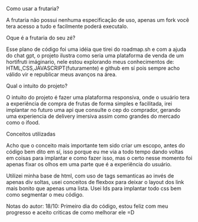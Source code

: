 Como usar a frutaria?

A frutaria não possui nenhuma especificação de uso, apenas um fork você tera acesso a tudo e facilmente poderá executalo.


Oque é a frutaria do seu zé?

Esse plano de código foi uma idéia que tirei do roadmap.sh e com a ajuda do chat gpt, o projeto ilustra como seria uma plataforma de venda de um hortifruti imáginario, nele estou explorando meus conhecimentos de:
HTML,CSS,JAVASCRIPT(futuramente) e github em sí pois sempre acho válido vir e republicar meus avanços na área.

Qual o intuito do projeto?

O intuito do projeto é fazer uma plataforma responsiva, onde o usuário tera a experiência de compra de frutas de forma simples e facilitada, irei implantar no futuro uma api que consulte o cep do comprador, gerando uma experiencia de delivery imersiva assim como grandes
do mercado como o ifood.

Conceitos utilizadas

Acho que o conceito mais importante tem sido criar um escopo, antes do código bem dito em sí, isso porque eu me via a todo tempo dando voltas em coisas para implantar e como fazer isso, mas o certo nesse momento foi apenas fixar os olhos em uma parte que é a experiência
do usuário.

Utilizei minha base de html, com uso de tags semanticas ao invés de apenas div soltas, usei conceitos de flexbox para deixar o layout dos link mais bonito que apenas uma lista. Usei Ids para implantar todo css bem como segmentar o meu código.

Notas do autor:
18/10: Primeiro dia do código, estou feliz com meu progresso e aceito criticas de como melhorar ele =D
